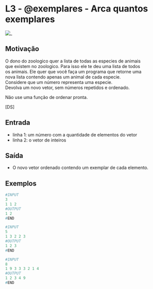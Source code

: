 # L3 - @exemplares - Arca quantos exemplares

![_](https://raw.githubusercontent.com/qxcodefup/arcade/master/base/exemplares/cover.jpg)

## Motivação

O dono do zoologico quer a lista de todas as especies de animais  
que existem no zoologico. Para isso ele te deu uma lista de todos  
os animais. Ele quer que você faça um programa que retorne uma  
nova lista contendo apenas um animal de cada especie.  
Considere que um número representa uma especie.  
Devolva um novo vetor, sem números repetidos e ordenado.

Não use uma função de ordenar pronta.

\[DS\]

## Entrada

- linha 1: um número com a quantidade de elementos do vetor
- linha 2: o vetor de inteiros  

## Saída

- O novo vetor ordenado contendo um exemplar de cada elemento.

## Exemplos

``` py
#INPUT
3
1 1 2
#OUTPUT
1 2
#END

#INPUT
5
1 3 2 2 3
#OUTPUT
1 2 3
#END

#INPUT
8
1 9 3 3 3 2 1 4
#OUTPUT
1 2 3 4 9
#END
```
